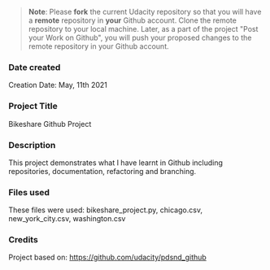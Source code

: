 >**Note**: Please **fork** the current Udacity repository so that you will have a **remote** repository in **your** Github account. Clone the remote repository to your local machine. Later, as a part of the project "Post your Work on Github", you will push your proposed changes to the remote repository in your Github account.

### Date created
Creation Date: May, 11th 2021

### Project Title
Bikeshare Github Project

### Description
This project demonstrates what I have learnt in Github including repositories, documentation, refactoring and branching.

### Files used
These files were used: bikeshare_project.py, chicago.csv, new_york_city.csv, washington.csv

### Credits
Project based on: https://github.com/udacity/pdsnd_github
